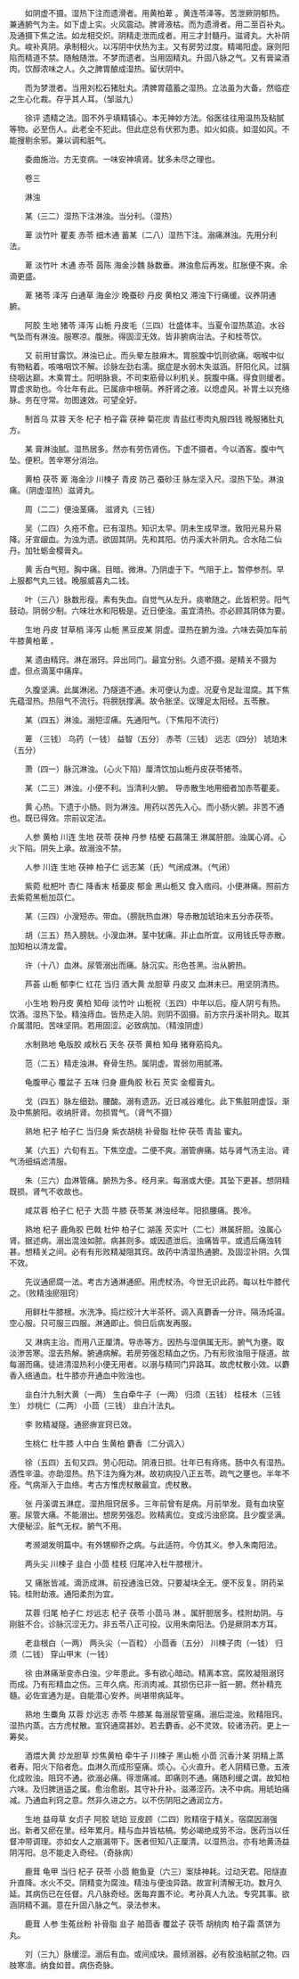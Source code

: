 <!-- { "loadSidebar": true } -->
　　如阴虚不摄。湿热下注而遗滑者。用黄柏萆 。黄连苓泽等。苦泄厥阴郁热。兼通腑气为主。如下虚上实。火风震动。脾肾液枯。而为遗滑者。用二至百补丸。及通摄下焦之法。如龙相交炽。阴精走泄而成者。用三才封髓丹。滋肾丸。大补阴丸。峻补真阴。承制相火。以泻阴中伏热为主。又有房劳过度。精竭阳虚。寐则阳陷而精道不禁。随触随泄。不梦而遗者。当用固精丸。升固八脉之气。又有膏粱酒肉。饮醇浓味之人。久之脾胃酿成湿热。留伏阴中。

　　而为梦泄者。当用刘松石猪肚丸。清脾胃蕴蓄之湿热。立法虽为大备。然临症之生心化裁。存乎其人耳。（邹滋九）

　　徐评 遗精之法。固不外乎填精镇心。本无神妙方法。俗医往往用温热及粘腻等物。必至伤人。此老全不犯此。但此症总有伏邪为患。如火如痰。如湿如风。不能搜剔余邪。兼以调和脏气。

　　委曲施治。方无变病。一味安神填肾。犹多未尽之理也。

　　卷三

　　淋浊

　　某（三二）湿热下注淋浊。当分利。（湿热）

　　萆 淡竹叶 瞿麦 赤苓 细木通 蓄某（二八）湿热下注。溺痛淋浊。先用分利法。

　　萆 淡竹叶 木通 赤苓 茵陈 海金沙魏 脉数垂。淋浊愈后再发。肛胀便不爽。余滴更盛。

　　萆 猪苓 泽泻 白通草 海金沙 晚蚕砂 丹皮 黄柏又 滞浊下行痛缓。议养阴通腑。

　　阿胶 生地 猪苓 泽泻 山栀 丹皮毛（三四）壮盛体丰。当夏令湿热蒸迫。水谷气坠而有淋浊。服寒凉。腹胀。得固涩无效。皆非腑病治法。子和桂苓饮。

　　又 前用甘露饮。淋浊已止。而头晕左肢麻木。胃脘腹中饥则欲痛。咽喉中似有物粘着。咳咯咽饮不解。诊脉左劲右濡。据症是水弱木失滋涵。肝阳化风。过膈绕咽达巅。木乘胃土。阳明脉衰。不司束筋骨以利机关。脘腹中痛。得食则缓者。胃虚求助也。今壮年有此。已属痱中根萌。养肝肾之液。以熄虚风。补胃土以充络脉。务在守常。勿图速效。可望全好。

　　制首乌 苁蓉 天冬 杞子 柏子霜 茯神 菊花炭 青盐红枣肉丸服四钱 晚服猪肚丸方。

　　某 膏淋浊腻。湿热居多。然亦有劳伤肾伤。下虚不摄者。今以酒客。腹中气坠。便积。苦辛寒分消治。

　　黄柏 茯苓 萆 海金沙 川楝子 青皮 防己 蚕砂汪 脉左坚入尺。湿热下坠。淋浊痛。（阴虚湿热）滋肾丸。

　　周（二二）便浊茎痛。 滋肾丸（三钱）

　　吴（二四）久疮不愈。已有湿热。知识太早。阴未生成早泄。致阳光易升易降。牙宣龈血。为浊为遗。欲固其阴。先和其阳。仿丹溪大补阴丸。合水陆二仙丹。加牡蛎金樱膏丸。

　　黄 舌白气短。胸中痛。目暗。微淋。乃阴虚于下。气阻于上。暂停参剂。早上服都气丸三钱。晚服威喜丸二钱。

　　叶（三八）脉数形瘦。素有失血。自觉气从左升。痰嗽随之。此皆积劳。阳气鼓动。阴弱少制。六味壮水和阳极是。近日便浊。虽宜清热。亦必顾其阴体为要。

　　生地 丹皮 甘草梢 泽泻 山栀 黑豆皮某 阴虚。湿热在腑为浊。六味去萸加车前牛膝黄柏萆 。

　　某 遗由精窍。淋在溺窍。异出同门。最宜分别。久遗不摄。是精关不摄为虚。但点滴茎中痛痒。

　　久腹坚满。此属淋闭。乃隧道不通。未可便认为虚。况夏令足趾湿腐。其下焦先蕴湿热。热阻气不流行。将膀胱撑满。故令胀坚。议理足太阳经。五苓散。

　　某（四五）淋浊。溺短涩痛。先通阳气。（下焦阳不流行）

　　萆 （三钱） 乌药（一钱） 益智（五分） 赤苓（三钱） 远志（四分） 琥珀末（五分）

　　萧（四一）脉沉淋浊。（心火下陷）厘清饮加山栀丹皮茯苓猪苓。

　　某（二三）淋浊。小便不利。当清利火腑。 导赤散生地用细者加赤苓瞿麦。

　　黄 心热。下遗于小肠。则为淋浊。用药以苦先入心。而小肠火腑。非苦不通也。既已得效。宗前议定法。

　　人参 黄柏 川连 生地 茯苓 茯神 丹参 桔梗 石菖蒲王 淋属肝胆。浊属心肾。心火下陷。阴失上承。故溺浊不禁。

　　人参 川连 生地 茯神 柏子仁 远志某（氏）气闭成淋。（气闭）

　　紫菀 枇杷叶 杏仁 降香末 栝蒌皮 郁金 黑山栀又 食入痞闷。小便淋痛。照前方去紫菀黑栀加苡仁。

　　某（三四）小溲短赤。带血。（膀胱热血淋）导赤散加琥珀末五分赤茯苓。

　　胡（三五）热入膀胱。小溲血淋。茎中犹痛。非止血所宜。议用钱氏导赤散。加知柏以清龙雷。

　　许（十八）血淋。尿管溺出而痛。脉沉实。形色苍黑。治从腑热。

　　芦荟 山栀 郁李仁 红花 当归 酒大黄 龙胆草 丹皮又 血淋未已。用坚阴清热。

　　小生地 粉丹皮 黄柏 知母 淡竹叶 山栀祝（五四）中年以后。瘦人阴亏有热。饮酒。湿热下坠。精浊痔血。皆热走入阴。则阴不固摄。前方宗丹溪补阴丸。取其介属潜阳。苦味坚阴。若用固涩。必致病加。（精浊阴虚）

　　水制熟地 龟版胶 咸秋石 天冬 茯苓 黄柏 知母 猪脊筋捣丸。

　　范（二五）精走浊淋。脊骨生热。属阴虚。胃弱勿用腻滞。

　　龟腹甲心 覆盆子 五味 归身 鹿角胶 秋石 芡实 金樱膏丸。

　　戈（四五）脉左细劲。腰酸。溺有遗沥。近日减谷难化。此下焦脏阴虚馁。渐及中焦腑阳。收纳肝肾。勿损胃气。（肾气不摄）

　　熟地 杞子 柏子仁 当归身 紫衣胡桃 补骨脂 杜仲 茯苓 青盐 蜜丸。

　　某（六五）六旬有五。下焦空虚。二便不爽。溺管痹痛。姑与肾气汤主治。肾气汤细绢滤清服。

　　朱（三六）血淋管痛。腑热为多。经月来。每溺或大便。其坠下更甚。想阴精既损。肾气不收故也。

　　咸苁蓉 柏子仁 杞子 大茴 牛膝 茯苓某 淋浊经年。阳损腰痛。畏冷。

　　熟地 杞子 鹿角胶 巴戟 杜仲 柏子仁 湖莲 芡实叶（二七）淋属肝胆。浊属心肾。据述病。溺出混浊如脓。病甚则多。或因遗泄后。浊痛皆平。或遗后痛浊转甚。想精关之间。必有有形败精凝阻其窍。故药中清湿热通腑。及固涩补阴。久饵不效。

　　先议通瘀腐一法。考古方通淋通瘀。用虎杖汤。今世无识此药。每以杜牛膝代之。（败精浊瘀阻窍）

　　用鲜杜牛膝根。水洗净。捣烂绞汁大半茶杯。调入真麝香一分许。隔汤炖温。空心服。只可服三四服。淋通即止。倘日后病发再服。

　　又 淋病主治。而用八正厘清。导赤等方。因热与湿俱属无形。腑气为壅。取淡渗苦寒。湿去热解。腑通病解。若房劳强忍精血之伤。乃有形败浊阻于隧道。故每溺而痛。徒进清湿热利小便无用者。以溺与精同门异路耳。故虎杖散小效。以麝香入络通血。杜牛膝亦开通血中败浊也。

　　韭白汁九制大黄（一两） 生白牵牛子（一两） 归须（五钱） 桂枝木（三钱生） 炒桃仁（二两） 小茴（三钱） 韭白汁法丸。

　　李 败精凝隧。通瘀痹宣窍已效。

　　生桃仁 杜牛膝 人中白 生黄柏 麝香（二分调入）

　　徐（五四）五旬又四。劳心阳动。阴液日损。壮年已有痔疡。肠中久有湿热。酒性辛温。亦助湿热。热下注为癃为淋。故初病投八正五苓。疏气之壅也。半年不痊。气病渐入于血络。考古方惟虎杖散最宜。虎杖散。

　　张 丹溪谓五淋症。湿热阻窍居多。三年前曾有是病。月前举发。竟有血块窒塞。尿管大痛。不能溺出。想房劳强忍。败精离位。变成污浊瘀腐。且少腹坚满。大便秘涩。脏气无权。腑气不用。

　　考濒湖发明篇中。有外甥柳乔之病。与此适符。今仿其义。参入朱南阳法。

　　两头尖 川楝子 韭白 小茴 桂枝 归尾冲入杜牛膝根汁。

　　又 痛胀皆减。滴沥成淋。前投通浊已效。只要凝块全无。便不反复。阴药呆钝。桂附劫液。通阳柔剂为宜。

　　苁蓉 归尾 柏子仁 炒远志 杞子 茯苓 小茴马 淋 。属肝胆居多。桂附劫阴。与刚脏不合。诊脉沉涩无力。非五苓八正可投。议用朱南阳法。仍是厥阴本方耳。

　　老韭根白（一两） 两头尖（一百粒） 小茴香（五分） 川楝子肉（一钱） 归须（二钱） 穿山甲末（一钱）

　　徐 由淋痛渐变赤白浊。少年患此。多有欲心暗动。精离本宫。腐败凝阻溺窍而成。乃有形精血之伤。三年久病。形消肉减。其损伤已非一脏一腑。然补精充髓。必佐宣通为是。自能潜心安养。尚堪带病延年。

　　熟地 生麋角 苁蓉 炒远志 赤苓 牛膝某 每溺尿管窒痛。溺后混浊。败精阻窍。湿热内蒸。古方虎杖散。宣窍通腐甚妙。若去麝香。必不灵效。较诸汤药。更上一筹矣。

　　酒煨大黄 炒龙胆草 炒焦黄柏 牵牛子 川楝子 黑山栀 小茴 沉香汁某 阴精上蒸者寿。阳火下陷者危。血淋久而成形窒痛。烦心。心火直升。老人阴精已惫。五液化成败浊。阻窍不通。欲溺必痛。得泄痛减。即痛则不通。痛随利缓之谓。故知柏六味。及归脾逍遥之属。愈治愈剧。其守补升补。滋滞涩药。决不中病。用琥珀痛减。乃通血利窍之意。然非久进之方。以不伤阴阳之通润立方。

　　生地 益母草 女贞子 阿胶 琥珀 豆皮顾（二四）败精宿于精关。宿腐因溺强出。新者又瘀在里。经年累月。精与血并皆枯槁。势必竭绝成劳不治。医药当以任督冲带调理。亦如女人之崩漏带下。医者但知八正厘清。以湿热治。亦有地黄汤益阴泻阳。总不能走入奇经。（奇脉病）

　　鹿茸 龟甲 当归 杞子 茯苓 小茴 鲍鱼夏（六三）案牍神耗。过动天君。阳燧直升直降。水火不交。阴精变为腐浊。精浊与便浊异路。故宣利清解无功。数月久延。其病伤已在任督。凡八脉奇经。医每弃置不论。考孙真人九法。专究其事。欲涵阴精不漏。意在升固八脉之气。录法参末。

　　鹿茸 人参 生菟丝粉 补骨脂 韭子 舶茴香 覆盆子 茯苓 胡桃肉 柏子霜 蒸饼为丸。

　　刘（三九）脉缓涩。溺后有血。或间成块。晨倾溺器。必有胶浊粘腻之物。四肢寒凛。纳食如昔。病伤奇脉。

